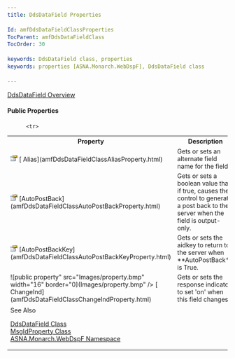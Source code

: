 ```yaml
---
title: DdsDataField Properties

Id: amfDdsDataFieldClassProperties
TocParent: amfDdsDataFieldClass
TocOrder: 30

keywords: DdsDataField class, properties
keywords: properties [ASNA.Monarch.WebDspF], DdsDataField class

---
```


[ DdsDataField Overview](amfDdsDataFieldClass.html) 
<!-- start public properties table -->	

#### Public Properties
<table class="mytable" cellspacing="0" cellpadding="4" width="90%">
          <colgroup><col width="30%" /><col width="70%" />
          </colgroup>
          <tr><th>Property</th>
  <th>Description</th>
          </tr>

          <tr>
<td><img alt="public property" src="Images/property.bmp" style="WIDTH:16px; HEIGHT:16px" width="16" height="16" border="0" />  [  Alias](amfDdsDataFieldClassAliasProperty.html)</td>
 <td>Gets or sets an alternate field name for the field.</td>
          </tr>
          <tr><td><img  height="16" alt="public property" src="Images/property.bmp" width="16" border="0" /> [AutoPostBack](amfDdsDataFieldClassAutoPostBackProperty.html)</td>
 <td>Gets or sets a boolean value that if true, causes the control to generate a post back to the server when the field is output-only.</td>
          </tr>
          <tr><td><img  height="16" alt="public property" src="Images/property.bmp" width="16" border="0" /> [AutoPostBackKey](amfDdsDataFieldClassAutoPostBackKeyProperty.html)</td>
 <td>Gets or sets the aidkey to return to the server when <a> **AutoPostBack** </a> is True.</td>
          </tr>
          <tr><td>![public property" src="Images/property.bmp" width="16" border="0](Images/property.bmp" />  [  ChangeInd](amfDdsDataFieldClassChangeIndProperty.html)</td>
 <td>Gets or sets the response indicator to set 'on' when this field changes.</td>
          </tr>
          <tr>
<td><img  height="16)  [  Compare](amfDdsDataFieldClassCompareProperty.html)</td>
 <td>Gets or sets the relational operator and value used to validate user data input.</td>
          </tr>
		  		            <tr>
            <td>![](Images/property.bmp)[
              MandatoryEnter](amfDdsDataFieldClassMandatoryEnterProperty.html)
            </td>
            <td>Determines whether the field must have a value entered into it for operations to continue.</td>
          </tr>
		  		            <tr>
            <td>![](Images/property.bmp)[
              MandatoryFill](amfDdsDataFieldClassMandatoryFillProperty.html)
            </td>
            <td>Determines whether a character must be entered each position in the field.</td>
          </tr>
          <tr><td>![](Images/property.bmp)  [  MessageId](amfDdsDataFieldClassMessageIdProperty.html)</td>
 <td>Gets or sets the message ID to be associated with this field.</td>
          </tr>
          <tr><td>![](Images/property.bmp)  [PositionCursor](amfDdsDataFieldClassPositionCursorProperty.html)</td>
 <td>Gets or sets a string containing the position cursor attribute value for the **DdsDataField** .</td>
          </tr>
          <tr><td>![](Images/property.bmp)  [Protect](amfDdsDataFieldClassProtectProperty.html)</td>
 <td>Gets or sets the *RPG indicator*  expression that, when evaluated, determines if the field is output-only (read-only).</td>
          </tr>
          <tr><td>![](Images/property.bmp) [SubmitValue](amfDdsDataFieldClassSubmitValueProperty.html)</td>
 <td>Gets or sets a value for the field that when selected, is treated the same as if the user had entered this value and pressed&lt;enter&gt;.</td>
          </tr>
          <tr><td>![](Images/property.bmp)  [Text](amfDdsDataFieldClassTextProperty.html)</td>
 <td>Gets or sets the value (in string form) of the field.</td>
          </tr>
          <tr><td>![](Images/property.bmp)  [Usage](amfDdsDataFieldClassUsageProperty.html)</td>
 <td>Gets or sets how the field is used, output, input, both (input and output),or hidden</td>
          </tr>
          <tr><td>![](Images/property.bmp)  [Values](amfDdsDataFieldClassValuesProperty.html)</td>
 <td>Gets or sets the list of valid values that can be input into this field.</td>
          </tr>
          <tr><td>![](Images/property.bmp)  [ValuesStyle](amfDdsDataFieldClassValuesStyleProperty.html)</td>
 <td>Gets or sets the controlstyle used to specify if the field is TextBox orDropdown with text, values, or both.</td>
          </tr>
          <tr><td>![](Images/property.bmp)  [ValuesText](amfDdsDataFieldClassValuesTextProperty.html)</td>
 <td>Gets or sets a list of textto be shown when using the dropdown **ValuesStyle** .</td>
          </tr>
          <tr><td>![](Images/property.bmp)  [VirtualRowCol](amfDdsDataFieldClassVirtualRowColProperty.html)</td>
 <td>Gets or sets the row andcolumn that this field is reported on in the Displayfile.</td>
          </tr>
</table>

#### See Also
[ DdsDataField Class](amfDdsDataFieldClass.html) <br /> [ MsgIdProperty Class](amfMsgIdPropertyClass.html) <br /> [ ASNA.Monarch.WebDspF Namespace](amfWebDspFNamespace.html) 
